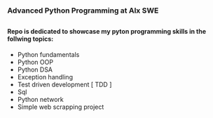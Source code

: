### Advanced Python Programming at Alx SWE
##
#### Repo is dedicated to showcase my pyton programming skills in the follwing topics:

* Python fundamentals
* Python OOP
* Python DSA
* Exception handling
* Test driven development [ TDD ]
* Sql
* Python network
* Simple web scrapping project


